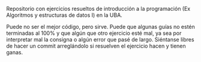 Repositorio con ejercicios resueltos de introducción a la programación (Ex Algoritmos y estructuras de datos I) en la UBA.

Puede no ser el mejor código, pero sirve. Puede que algunas guías no estén terminadas al 100% y que algún que otro ejercicio esté mal, 
ya sea por interpretar mal la consigna o algún error que pasé de largo. Siéntanse libres de hacer un commit arreglándolo si resuelven el ejercicio hacen y tienen ganas.